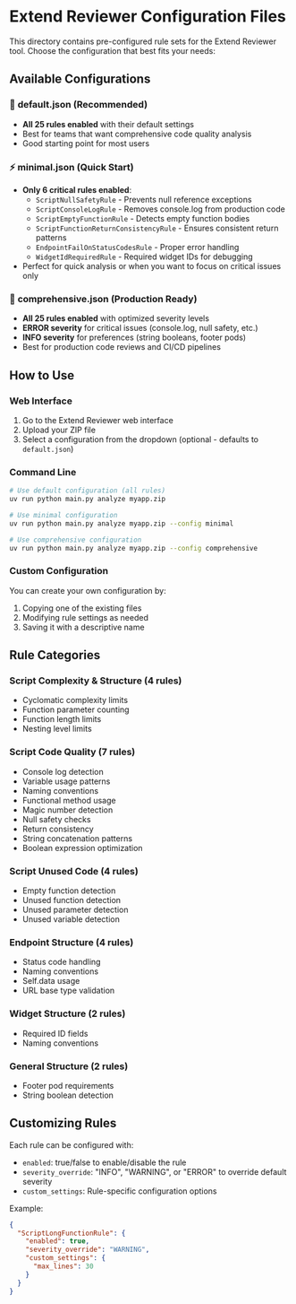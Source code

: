 # Extend Reviewer Configuration Files

This directory contains pre-configured rule sets for the Extend Reviewer tool. Choose the configuration that best fits your needs:

## Available Configurations

### 🚀 **default.json** (Recommended)
- **All 25 rules enabled** with their default settings
- Best for teams that want comprehensive code quality analysis
- Good starting point for most users

### ⚡ **minimal.json** (Quick Start)
- **Only 6 critical rules enabled**:
  - `ScriptNullSafetyRule` - Prevents null reference exceptions
  - `ScriptConsoleLogRule` - Removes console.log from production code
  - `ScriptEmptyFunctionRule` - Detects empty function bodies
  - `ScriptFunctionReturnConsistencyRule` - Ensures consistent return patterns
  - `EndpointFailOnStatusCodesRule` - Proper error handling
  - `WidgetIdRequiredRule` - Required widget IDs for debugging
- Perfect for quick analysis or when you want to focus on critical issues only

### 🎯 **comprehensive.json** (Production Ready)
- **All 25 rules enabled** with optimized severity levels
- **ERROR severity** for critical issues (console.log, null safety, etc.)
- **INFO severity** for preferences (string booleans, footer pods)
- Best for production code reviews and CI/CD pipelines

## How to Use

### Web Interface
1. Go to the Extend Reviewer web interface
2. Upload your ZIP file
3. Select a configuration from the dropdown (optional - defaults to `default.json`)

### Command Line
```bash
# Use default configuration (all rules)
uv run python main.py analyze myapp.zip

# Use minimal configuration
uv run python main.py analyze myapp.zip --config minimal

# Use comprehensive configuration
uv run python main.py analyze myapp.zip --config comprehensive
```

### Custom Configuration
You can create your own configuration by:
1. Copying one of the existing files
2. Modifying rule settings as needed
3. Saving it with a descriptive name

## Rule Categories

### Script Complexity & Structure (4 rules)
- Cyclomatic complexity limits
- Function parameter counting
- Function length limits
- Nesting level limits

### Script Code Quality (7 rules)
- Console log detection
- Variable usage patterns
- Naming conventions
- Functional method usage
- Magic number detection
- Null safety checks
- Return consistency
- String concatenation patterns
- Boolean expression optimization

### Script Unused Code (4 rules)
- Empty function detection
- Unused function detection
- Unused parameter detection
- Unused variable detection

### Endpoint Structure (4 rules)
- Status code handling
- Naming conventions
- Self.data usage
- URL base type validation

### Widget Structure (2 rules)
- Required ID fields
- Naming conventions

### General Structure (2 rules)
- Footer pod requirements
- String boolean detection

## Customizing Rules

Each rule can be configured with:
- `enabled`: true/false to enable/disable the rule
- `severity_override`: "INFO", "WARNING", or "ERROR" to override default severity
- `custom_settings`: Rule-specific configuration options

Example:
```json
{
  "ScriptLongFunctionRule": {
    "enabled": true,
    "severity_override": "WARNING",
    "custom_settings": {
      "max_lines": 30
    }
  }
}
```
